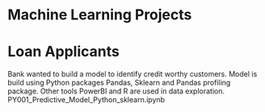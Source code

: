 # Machine Learning Projects

# Loan Applicants

Bank wanted to build a model to identify credit worthy customers. Model is build using Python packages Pandas, Sklearn and Pandas profiling package. Other tools PowerBI and R are used in data exploration. PY001_Predictive_Model_Python_sklearn.ipynb
